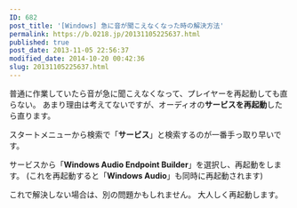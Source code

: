 ```yaml
---
ID: 682
post_title: '[Windows] 急に音が聞こえなくなった時の解決方法'
permalink: https://b.0218.jp/20131105225637.html
published: true
post_date: 2013-11-05 22:56:37
modified_date: 2014-10-20 00:42:36
slug: 20131105225637.html
---
```

普通に作業していたら音が急に聞こえなくなって、プレイヤーを再起動しても直らない。
あまり理由は考えてないですが、オーディオの<strong>サービスを再起動</strong>したら直ります。
<!--more-->
スタートメニューから検索で「<strong>サービス</strong>」と検索するのが一番手っ取り早いです。

サービスから「<strong>Windows Audio Endpoint Builder</strong>」を選択し、再起動をします。
(これを再起動すると「<strong>Windows Audio</strong>」も同時に再起動されます)

これで解決しない場合は、別の問題かもしれません。
大人しく再起動します。